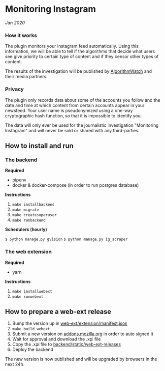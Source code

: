 # Monitoring Instagram
*Jan 2020*

### How it works

The plugin monitors your Instagram feed automatically. Using this information, we will be able to tell if the algorithms that decide what users see give priority to certain type of content and if they censor other types of content.

The results of the investigation will be published by [AlgorithmWatch](https://algorithmwatch.org/) and their media partners.

### Privacy

The plugin only records data about some of the accounts you follow and the date and time at which content from certain accounts appear in your newsfeed. Your user name is pseudonymized using a one-way cryptographic hash function, so that it is impossible to identify you.

The data will only ever be used for the journalistic investigation "Monitoring Instagram" and will never be sold or shared with any third-parties.

## How to install and run

### The backend

**Required**

* pipenv
* docker & docker-compose (in order to run postgres database)

**Instructions**

1. `make installbackend`
1. `make migrate`
1. `make createsuperuser`
1. `make runbackend`

**Schedulers (hourly)**

`$ python manage.py gvision`
`$ python manage.py ig_scraper`

### The web extension

**Required**

* yarn

**Instructions**

1. `make installwebext`
1. `make runwebext`


## How to prepare a web-ext release

1. Bump the version up in [web-ext/extension/manifest.json](web-ext/extension/manifest.json)
1. `make build_webext`
1. Submit a new version on [addons.mozilla.org](https://addons.mozilla.org/en-US/developers/addon/e838268c69974a4295f9/versions/submit/) in order to auto signed it
1. Wait for approval and download the .xpi file
1. Copy the .xpi file to [backend/static/web-ext-releases](backend/static/web-ext-releases)
1. Deploy the backend

The new version is now published and will be upgraded by browsers in the next 24h.
